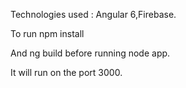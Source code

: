Technologies used :
Angular 6,Firebase.

To run npm install

And ng build before running node app.

It will run on the port 3000.
